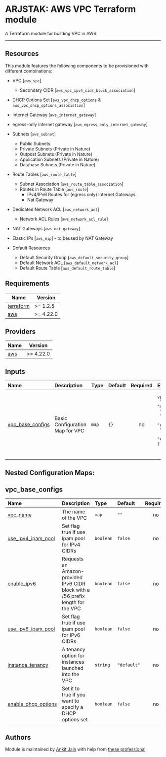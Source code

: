 # ARJSTAK: AWS VPC Terraform module

A Terraform module for building VPC in AWS.

---
## Resources
This module features the following components to be provisioned with different combinations:

- VPC [`aws_vpc`]
    - Secondary CIDR [`aws_vpc_ipv4_cidr_block_association`]
- DHCP Options Set [`aws_vpc_dhcp_options` & `aws_vpc_dhcp_options_association`]
- Internet Gateway [`aws_internet_gateway`]
- egress-only Internet gateway [`aws_egress_only_internet_gateway`]
- Subnets [`aws_subnet`]
    - Public Subnets
    - Private Subnets (Private in Nature)
    - Outpost Subnets (Private in Nature)
    - Application Subnets (Private in Nature)
    - Database Subnets (Private in Nature)
- Route Tables [`aws_route_table`]
    - Subnet Association [`aws_route_table_association`]
    - Routes in Route Table [`aws_route`]
        - IPv4/IPv6 Routes for (egress only) Internet Gateways
        - Nat Gateway
- Dedicated Network ACL [`aws_network_acl`]
    - Network ACL Rules [`aws_network_acl_rule`]
- NAT Gateways [`aws_nat_gateway`]
- Elastic IPs [`aws_eip`] - to beused by NAT Gateway


- Default Resources
    - Default Security Group [`aws_default_security_group`]
    - Default Network ACL [`aws_default_network_acl`]
    - Default Route Table [`aws_default_route_table`]

## Requirements

| Name | Version |
|------|---------|
| <a name="requirement_terraform"></a> [terraform](#requirement\_terraform) | >= 1.2.5 |
| <a name="requirement_aws"></a> [aws](#requirement\_aws) | >= 4.22.0 |

## Providers

| Name | Version |
|------|---------|
| <a name="provider_aws"></a> [aws](#provider\_aws) | >= 4.22.0 |

## Inputs

| Name | Description | Type | Default | Required | Example|
|:------|:------|:------|:------|:------:|:------|
| <a name="vpc_base_configs"></a> [vpc_base_configs](#vpc\_base\_configs) | Basic Configuration Map for VPC | `map` | `{}` | no | <pre>vpc_base_configs = {<br>     "vpc_name"            = "my-vpc"<br>     "use_ipv4_ipam_pool"  = false<br>     "enable_ipv6"         = true<br>     "use_ipv6_ipam_pool"  = false<br>     "instance_tenancy"    = "default"<br>     "enable_dhcp_options" = false<br>}<pre>|


## Nested Configuration Maps:  

## vpc_base_configs

| Name | Description | Type | Default | Required |
|:------|:------|:------|:------|:------:|
| <a name="vpc_name"></a> [vpc_name](#input\_vpc\_name) | The name of the VPC | `map` | `""` | no |
| <a name="use_ipv4_ipam_pool"></a> [use_ipv4_ipam_pool](#input\_use\_ipv4\_ipam\_pool) | Set flag true if use ipam pool for IPv4 CIDRs | `boolean` | `false` | no |
| <a name="enable_ipv6"></a> [enable_ipv6](#input\_enable\_ipv6) | Requests an Amazon-provided IPv6 CIDR block with a /56 prefix length for the VPC | `boolean` | `false` | no |
| <a name="use_ipv6_ipam_pool"></a> [use_ipv6_ipam_pool](#input\_use\_ipv6\_ipam\_pool) | Set flag true if use ipam pool for IPv6 CIDRs | `boolean` | `false` | no |
| <a name="instance_tenancy"></a> [instance_tenancy](#input\_instance\_tenancy) | A tenancy option for instances launched into the VPC | `string` | `"default"` | no |
| <a name="enable_dhcp_options"></a> [enable_dhcp_options](#enable\_dhcp\_options) | Set it to true if you want to specify a DHCP options set | `boolean` | `false` | no |

## Authors

Module is maintained by [Ankit Jain](https://github.com/ankit-jn) with help from [these professional](https://github.com/arjstack/terraform-aws-vpc/graphs/contributors).
